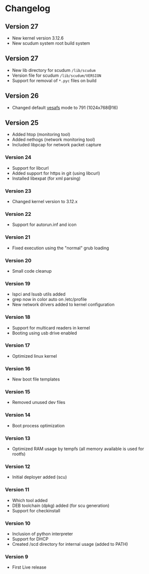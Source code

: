 # Changelog

## Version 27

* New kernel version 3.12.6
* New scudum system root build system

## Version 27

* New lib directory for scudum `/lib/scudum`
* Version file for scudum `/lib/scudum/VERSION`
* Support for removal of `*.pyc` files on build

## Version 26

* Changed default [vesafs](http://en.wikipedia.org/wiki/VESA_BIOS_Extensions) mode to 791 (1024x768@16)

## Version 25

* Added htop (monitoring tool)
* Added nethogs (network monitoring tool)
* Included libpcap for network packet capture

### Version 24

* Support for libcurl
* Added support for https in git (using libcurl)
* Installed libexpat (for xml parsing)

### Version 23

* Changed kernel version to 3.12.x

### Version 22

* Support for autorun.inf and icon

### Version 21

* Fixed execution using the "normal" grub loading

### Version 20

* Small code cleanup

### Version 19

* lspci and lsusb utils added
* grep now in color auto on /etc/profile
* New network drivers added to kernel configuration

### Version 18

* Support for multicard readers in kernel
* Booting using usb drive enabled

### Version 17

* Optimized linux kernel

### Version 16

* New boot file templates

### Version 15

* Removed unused dev files

### Version 14

* Boot process optimization

### Version 13

* Optimized RAM usage by tempfs (all memory available is used for rootfs)

### Version 12

* Initial deployer added (scu)

### Version 11

* Which tool added
* DEB toolchain (dpkg) added (for scu generation)
* Support for checkinstall

### Version 10

* Inclusion of python interpreter
* Support for DHCP
* Created /scd directory for internal usage (added to PATH)

### Version 9

* First Live release
